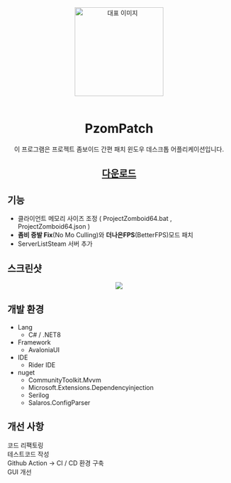 <div align="center">
<img src="https://projectzomboid.com/blog/content/uploads/2022/10/spiffoguard_transparent1.png" alt="대표 이미지"   height="200" />
<br/ >
<br/ >

# PzomPatch
이 프로그램은 프로젝트 좀보이드 간편 패치 윈도우 데스크톱 어플리케이션입니다.

## [다운로드](https://github.com/huhu0327/PzomPatch/releases)
</div>


## 기능
- 클라이언트 메모리 사이즈 조정 ( ProjectZomboid64.bat , ProjectZomboid64.json )
- **좀비 증발 Fix**(No Mo Culling)와 **더나은FPS**(BetterFPS)모드 패치
- ServerListSteam 서버 추가

## 스크린샷

<p align="center">
<img src="https://github.com/huhu0327/new/assets/28612967/c4fdbc94-7b29-4898-bd2f-c3f0c03d9294">
</p>

## 개발 환경
- Lang
  - C# / .NET8  
- Framework
  - AvaloniaUI
- IDE
  - Rider IDE  
- nuget
  - CommunityToolkit.Mvvm  
  - Microsoft.Extensions.Dependencyinjection
  - Serilog
  - Salaros.ConfigParser

## 개선 사항
코드 리팩토링  
테스트코드 작성  
Github Action -> CI / CD 환경 구축  
GUI 개선
